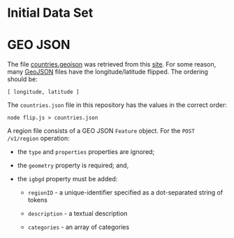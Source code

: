 # Initial Data Set

# GEO JSON
The file [countries.geojson](https://datahub.io/core/geo-countries/r/countries.geojson) was retrieved from this
[site](https://datahub.io/core/geo-countries).
For some reason,
many [GeoJSON](https://geojson.org) files have the longitude/latitude flipped.
The ordering should be:

    [ longitude, latitude ]
    
The `countries.json` file in this repository has the values in the correct order:

    node flip.js > countries.json

A region file consists of a GEO JSON `Feature` object.
For the `POST /v1/region` operation:

- the `type` and `properties` properties are ignored;

- the `geometry` property is required; and,

- the `igbgd` property must be added:

    - `regionID` - a unique-identifier specified as a dot-separated string of tokens
    
    - `description` - a textual description
    
    - `categories` - an array of categories

